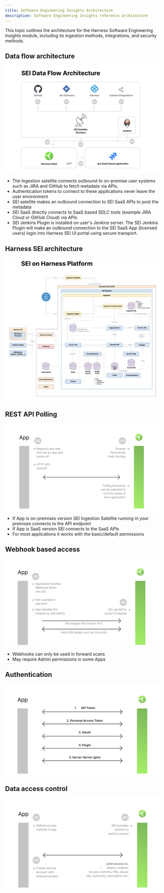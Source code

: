 ```yaml
---
title: Software Engineering Insights Architecture
description: Software Engineering Insights reference architecture
---
```


This topic outlines the architecture for the Harness Software Engineering Insights module, including its ingestion methods, integrations, and security methods.

## Data flow architecture

![](../static/sei-data-flow-architecture.png)

* The Ingestion satellite connects outbound to on-premise user systems such as JIRA and GitHub to fetch metadata via APIs.
* Authentication tokens to connect to these applications never leave the user environment
* SEI satellite makes an outbound connection to SEI SaaS APIs to post the metadata
* SEI SaaS directly connects to SaaS based SDLC tools (example JIRA Cloud or GitHub Cloud) via APIs
* SEI Jenkins Plugin is installed on user's Jenkins server. The SEI Jenkins Plugin will make an outbound connection to the SEI SaaS App (licensed users) login into Harness SEI UI portal using secure transport.

## Harness SEI architecture

![](../static/harness-sei-architecture.png)

## REST API Polling

![](../static/rest-api-polling.png)

* If App is on-premises version SEI Ingestion Satellite running in your premises connects to the API endpoint
* If App is SaaS version SEI connects to the SaaS APIs
* For most applications it works with the basic/default permissions

## Webhook based access

![](../static/sei-webhook-based-access.png)

* Webhooks can only be used in forward scans
* May require Admin permissions in some Apps

## Authentication

![](../static/sei-authentication.png)

## Data access control

![](../static/data-access-control.png)